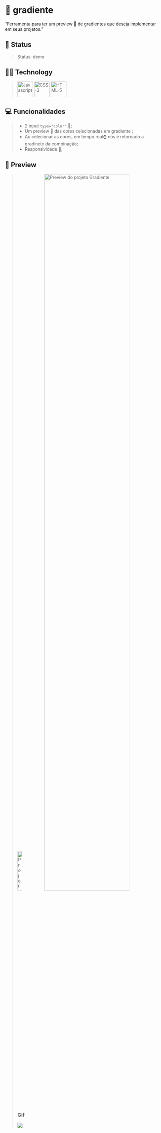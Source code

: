 # 🦄 gradiente
<q>Ferramenta para ter um preview 👀 de gradientes que deseja implementar em seus projetos.</q> 
## 📜 Status
> Status: demo

## 👨‍💻 Technology
> <img src="https://22fde275-a0f7-493a-9331-c31456c551ee.id.repl.co/img/icons8-javascript.svg" title="Javascript" style="width: 50px;" >
> <img src="https://22fde275-a0f7-493a-9331-c31456c551ee.id.repl.co/img/icons8-css3.svg" title="CSS-3" style="width: 50px;" >
> <img src="https://22fde275-a0f7-493a-9331-c31456c551ee.id.repl.co/img/icons8-html-5.svg" title="HTML-5" style="width: 50px;" >

## 💻 Funcionalidades

> * 2 input <code>type="color"</code> 🌈;
> * Um preview 👀 das cores celecionadas em gradiente ;
> * Ao celecionar as cores, em tempo real⌚ nós é retornado a gradinete da combinação;
> * Responsividade 📱;

## 👀 Preview
 
> <img src="https://s3.us-west-2.amazonaws.com/secure.notion-static.com/46abe7af-19f7-4e7c-a585-b6c6b570652b/Untitled.png?X-Amz-Algorithm=AWS4-HMAC-SHA256&X-Amz-Content-Sha256=UNSIGNED-PAYLOAD&X-Amz-Credential=AKIAT73L2G45EIPT3X45%2F20220711%2Fus-west-2%2Fs3%2Faws4_request&X-Amz-Date=20220711T023217Z&X-Amz-Expires=86400&X-Amz-Signature=aff9be7f3625b2fa31899e3e1f58e755ea83e7c90e3f250c48fef57ea9dfc2af&X-Amz-SignedHeaders=host&response-content-disposition=filename%20%3D%22Untitled.png%22&x-id=GetObject" title="Projeto Gradiente [Mobile]" style="width: 18%;">
> <img src="https://s3.us-west-2.amazonaws.com/secure.notion-static.com/86421978-3148-4d49-a742-737ab3c08aad/Untitled.png?X-Amz-Algorithm=AWS4-HMAC-SHA256&X-Amz-Content-Sha256=UNSIGNED-PAYLOAD&X-Amz-Credential=AKIAT73L2G45EIPT3X45%2F20220710%2Fus-west-2%2Fs3%2Faws4_request&X-Amz-Date=20220710T213224Z&X-Amz-Expires=86400&X-Amz-Signature=061ec100221970e587789e5eff8f772eb4b63e9b7620324115ce2211b2f9e3ee&X-Amz-SignedHeaders=host&response-content-disposition=filename%20%3D%22Untitled.png%22&x-id=GetObject" title="Preview do projeto Gradiente" style="width: 77%;">
> 
> ### Gif
> <img src="https://s3.us-west-2.amazonaws.com/secure.notion-static.com/547936ee-70af-4f01-a86e-ebf21b477c16/Gradiente.gif?X-Amz-Algorithm=AWS4-HMAC-SHA256&X-Amz-Content-Sha256=UNSIGNED-PAYLOAD&X-Amz-Credential=AKIAT73L2G45EIPT3X45%2F20220712%2Fus-west-2%2Fs3%2Faws4_request&X-Amz-Date=20220712T011503Z&X-Amz-Expires=86400&X-Amz-Signature=02e108eaea92b137069a994743e9857fe62a395fe3cbe0d9e2450f8a9a3f0615&X-Amz-SignedHeaders=host&response-content-disposition=filename%20%3D%22Gradiente.gif%22&x-id=GetObject">
